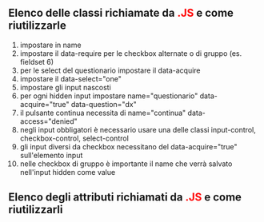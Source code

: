 ## Elenco delle classi richiamate da <span style="color:red">.JS</span> e come riutilizzarle

1. impostare in name
2. impostare il data-require per le checkbox alternate o di gruppo (es. fieldset 6)
3. per le select del questionario impostare il data-acquire 
4. impostare il data-select="one"
5. impostare gli input nascosti
6. per ogni hidden input impostare name="questionario" data-acquire="true" data-question="dx"
7. il pulsante continua necessita di name="continua" data-access="denied"
8. negli input obbligatori è necessario usare una delle classi input-control, checkbox-control, select-control
9. gli input diversi da checkbox necessitano del data-acquire="true" sull'elemento input
10. nelle checkbox di gruppo è importante il name che verrà salvato nell'input hidden come value


## Elenco degli attributi richiamati da <span style="color:red">.JS</span> e come riutilizzarli